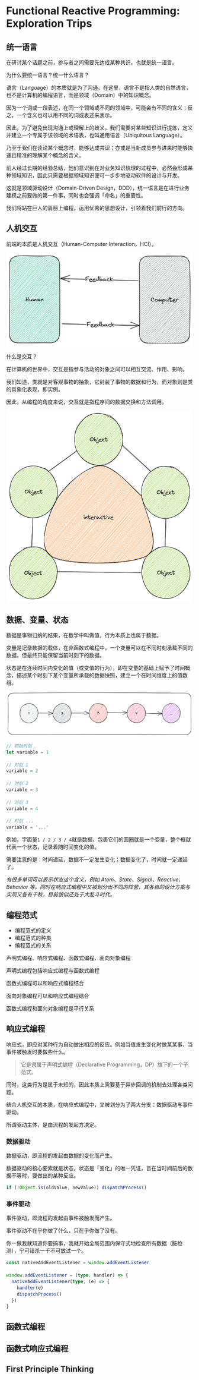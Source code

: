 # Functional Reactive Programming: Exploration Trips

## 统一语言

在研讨某个话题之前，参与者之间需要先达成某种共识，也就是统一语言。

为什么要统一语言？统一什么语言？

语言（Language）的本质就是为了沟通。在这里，语言不是指人类的自然语言，也不是计算机的编程语言，而是领域（Domain）中的知识概念。

因为一个词或一段表述，在同一个领域或不同的领域中，可能会有不同的含义；反之，一个含义也可以用不同的词或表述来表示。

因此，为了避免出现沟通上或理解上的歧义，我们需要对某些知识进行提炼，定义并建立一个专属于该领域的术语表，也叫通用语言（Ubiquitous Language）。

乃至于我们在谈论某个概念时，能够达成共识；亦或是当新成员参与进来时能够快速且精准的理解某个概念的含义。

前人经过长期的经验总结，他们意识到在对业务知识梳理的过程中，必然会形成某种领域知识，因此只需要根据领域知识便可一步步地驱动软件的设计与开发。

这就是领域驱动设计（Domain-Driven Design，DDD），统一语言是在进行业务建模之前要做的第一件事，同时也会强调「命名」的重要性。

我们将站在巨人的肩膀上编程，运用优秀的思想设计，引领着我们前行的方向。

## 人机交互

前端的本质是人机交互（Human-Computer Interaction，HCI）。

[![HMI](images/HMI.png)](https://excalidraw.com/#json=ZTSuc3OPv6FIzMEcK6xwf,S12wOVZqMxW0IeOUUPHjfg)

什么是交互？

在计算机的世界中，交互是指参与活动的对象之间可以相互交流、作用、影响。

我们知道，类就是对客观事物的抽象，它封装了事物的数据和行为，而对象则是类的具象化表现，即实例。

因此，从编程的角度来说，交互就是指程序间的数据交换和方法调用。

[![interactive](images/interactive.png)](https://excalidraw.com/#json=jT_hi5lQwmnpUMxkE5yF8,qTLSdy22UToE5C4VHwdRvg)

## 数据、变量、状态

数据是事物归纳的结果，在数学中叫做值，行为本质上也属于数据。

变量是记录数据的载体，在非函数式编程中，一个变量可以在不同时刻承载不同的数据，但最终只能保留当前时刻下的数据。

状态是在连续时间内变化的值（或变值的行为），即在变量的基础上赋予了时间概念，描述某个时刻下某个变量所承载的数据快照，建立一个在时间维度上的值数组。

[![value](images/value.png)](https://excalidraw.com/#json=dnR97RKI5YV5zKvjMN89k,eqvqNTybR6nhLGhMVYmz9Q)

```ts
// 初始时刻
let variable = 1

// 时刻 1
variable = 2

// 时刻 2
variable = 3

// 时刻 3
variable = 4

// 时刻 ...
variable = '...'
```

例如，字面量`1 / 2 / 3 / 4`就是数据，包裹它们的圆圈就是一个变量，整个框就代表一个状态，记录着随时间变化的值。

需要注意的是：时间递延，数据不一定发生变化；数据变化了，时间就一定递延了。

_有很多单词可以表示状态这个含义，例如 Atom、State、Signal、Reactive、Behavior 等。同时在响应式编程中又被划分出不同的阵营，其各自的设计方案与实现又各有千秋，目前貌似还处于大乱斗时代。_

## 编程范式

- 编程范式的定义
- 编程范式的种类
- 编程范式的关系

声明式编程、响应式编程、函数式编程、面向对象编程

声明式编程包括响应式编程与函数式编程

函数式编程可以和响应式编程结合

面向对象编程可以和响应式编程结合

函数式编程和面向对象编程是平行关系

## 响应式编程

响应式，即应对某种行为自动做出相应的反应。例如当值发生变化时做某某事、当事件被触发时要做些什么。

> 它是隶属于声明式编程（Declarative Programming，DP）旗下的一个子范式。

同时，这类行为是属于未知的，因此本质上需要基于异步回调的机制去处理各类问题。

结合人机交互的本质，在响应式编程中，又被划分为了两大分支：数据驱动与事件驱动。

所谓驱动主体，是由流程的发起方决定。

### 数据驱动

数据驱动，即流程的发起由数据的变化而产生。

数据驱动的核心要素就是状态，状态是「变化」的唯一凭证，旨在当时间前后的数据不等时，要做出的某种反应。

```ts
if (!Object.is(oldValue, newValue)) dispatchProcess()
```

### 事件驱动

事件驱动，即流程的发起由事件被触发而产生。

事件驱动不在乎你做了什么，只在乎你做了没有。

你一做我就知道你要搞事，我就开始全局范围内保守式地检查所有数据（脏检测），宁可错杀一千不可放过一个。

```ts
const nativeAddEventListener = window.addEventListener

window.addEventListener = (type, handler) => {
  nativeAddEventListener(type, (e) => {
    handler(e)
    dispatchProcess()
  })
}
```

## 函数式编程

## 函数式响应式编程

## First Principle Thinking
